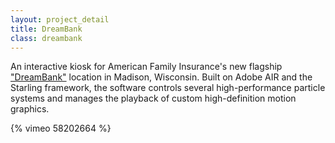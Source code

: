 ```yaml
---
layout: project_detail
title: DreamBank
class: dreambank
---
```


An interactive kiosk for American Family Insurance's new flagship ["DreamBank"](http://www.amfam.com/dreambank/) location in Madison, Wisconsin. Built on Adobe AIR and the Starling framework, the software controls several high-performance particle systems and manages the playback of custom high-definition motion graphics.

{% vimeo 58202664 %}
